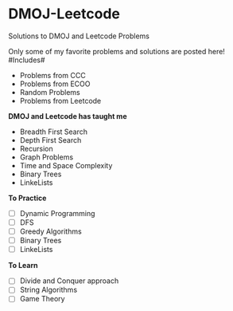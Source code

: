 # DMOJ-Leetcode
Solutions to DMOJ and Leetcode Problems

Only some of my favorite problems and solutions are posted here!
#Includes#
- Problems from CCC
- Problems from ECOO
- Random Problems
- Problems from Leetcode

**DMOJ and Leetcode has taught me**
- Breadth First Search
- Depth First Search
- Recursion
- Graph Problems
- Time and Space Complexity
- Binary Trees
- LinkeLists

**To Practice**
- [ ] Dynamic Programming
- [ ] DFS
- [ ] Greedy Algorithms
- [ ] Binary Trees
- [ ] LinkeLists

**To Learn**
- [ ] Divide and Conquer approach
- [ ] String Algorithms
- [ ] Game Theory
